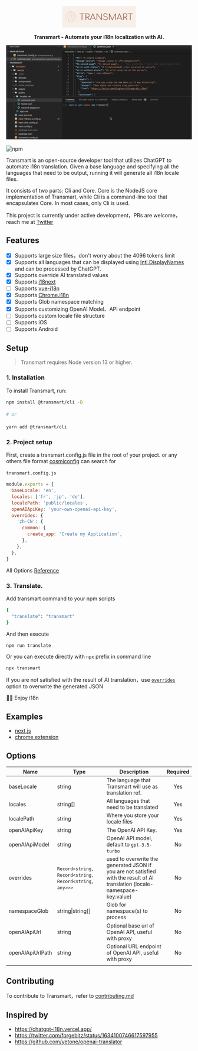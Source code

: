 <p align="center">
  <img src="./assets/logo.png" />
</p>

<p align="center">
<b>Transmart - Automate your i18n localization with AI.</b>
</p>

</center>

![alt](./assets/record.gif)

![npm](https://img.shields.io/npm/v/@transmart/cli?style=flat-square)

Transmart is an open-source developer tool that utilizes ChatGPT to automate i18n translation. Given a base language and specifying all the languages that need to be output, running it will generate all i18n locale files.

It consists of two parts: Cli and Core. Core is the NodeJS core implementation of Transmart, while Cli is a command-line tool that encapsulates Core. In most cases, only Cli is used.

This project is currently under active development，PRs are welcome，reach me at [Twitter](https://twitter.com/quillzhou)

## Features

- [x] Supports large size files，don't worry about the 4096 tokens limit
- [x] Supports all languages that can be displayed using [Intl.DisplayNames](https://developer.mozilla.org/en-US/docs/Web/JavaScript/Reference/Global_Objects/Intl/DisplayNames/DisplayNames) and can be processed by ChatGPT.
- [x] Supports override AI translated values
- [x] Supports [i18next](https://www.i18next.com/)
- [ ] Supports [vue-i18n](https://kazupon.github.io/vue-i18n/)
- [x] Supports [Chrome.i18n](https://developer.chrome.com/docs/webstore/i18n/#choosing-locales-to-support)
- [x] Supports Glob namespace matching
- [x] Supports customizing OpenAI Model、API endpoint
- [ ] Supports custom locale file structure
- [ ] Supports iOS
- [ ] Supports Android

## Setup

> Transmart requires Node version 13 or higher.

### 1. Installation

To install Transmart, run:

```sh
npm install @transmart/cli -D

# or

yarn add @transmart/cli
```

### 2. Project setup

First, create a transmart.config.js file in the root of your project. or any others file format [cosmiconfig](https://www.npmjs.com/package/cosmiconfig?activeTab=readme) can search for

`transmart.config.js`

```js
module.exports = {
  baseLocale: 'en',
  locales: ['fr', 'jp', 'de'],
  localePath: 'public/locales',
  openAIApiKey: 'your-own-openai-api-key',
  overrides: {
    'zh-CN': {
      common: {
        create_app: 'Create my Application',
      },
    },
  },
}
```

All Options [Reference](#options)

### 3. Translate.

Add transmart command to your npm scripts

```sh
{
  "translate": "transmart"
}
```

And then execute

```sh
npm run translate
```

Or you can execute directly with `npx` prefix in command line

```
npx transmart
```

If you are not satisfied with the result of AI translation，use [`overrides`](#options) option to overwrite the generated JSON 

🎉🎉 Enjoy i18n



## Examples

- [next.js](./examples/next)
- [chrome extension](./examples/chrome-extension/)

## Options

| Name             | Type                                  | Description                                                                                     | Required |
| ---------------- | ------------------------------------- | ----------------------------------------------------------------------------------------------- | :------: |
| baseLocale       | string                                | The language that Transmart will use as translation ref.                                        |   Yes    |
| locales          | string[]                              | All languages that need to be translated                                                        |   Yes    |
| localePath       | string                                | Where you store your locale files                                                               |   Yes    |
| openAIApiKey     | string                                | The OpenAI API Key.                                                                             |   Yes    |
| openAIApiModel   | string                                | OpenAI API model, default to `gpt-3.5-turbo`                                                    |    No    |
| overrides        | `Record<string, Record<string, Record<string, any>>>` | used to overwrite the generated JSON if you are not satisfied with the result of AI translation (locale-namespace-key:value) |    No    |
| namespaceGlob    | string\|string[]                      | Glob for namespace(s) to process                                                                |    No    |
| openAIApiUrl     | string                                | Optional base url of OpenAI API, useful with proxy                                              |    No    |
| openAIApiUrlPath | string                                | Optional URL endpoint of OpenAI API, useful with proxy                                          |    No    |
|  |

## Contributing

To contribute to Transmart，refer to [contributing.md](./CONTRIBUTING.md)

## Inspired by

- https://chatgpt-i18n.vercel.app/
- https://twitter.com/forgebitz/status/1634100746617597955
- https://github.com/yetone/openai-translator
